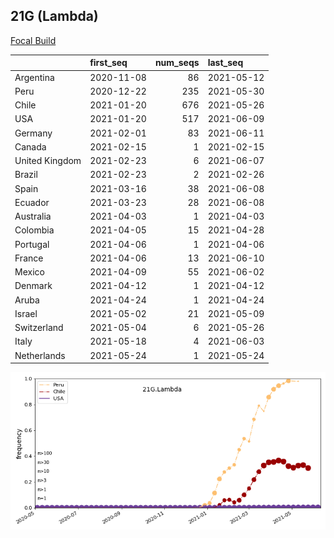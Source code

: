

## 21G (Lambda)
[Focal Build](https://nextstrain.org/groups/neherlab/ncov/21G.Lambda)

|                | first_seq   |   num_seqs | last_seq   |
|:---------------|:------------|-----------:|:-----------|
| Argentina      | 2020-11-08  |         86 | 2021-05-12 |
| Peru           | 2020-12-22  |        235 | 2021-05-30 |
| Chile          | 2021-01-20  |        676 | 2021-05-26 |
| USA            | 2021-01-20  |        517 | 2021-06-09 |
| Germany        | 2021-02-01  |         83 | 2021-06-11 |
| Canada         | 2021-02-15  |          1 | 2021-02-15 |
| United Kingdom | 2021-02-23  |          6 | 2021-06-07 |
| Brazil         | 2021-02-23  |          2 | 2021-02-26 |
| Spain          | 2021-03-16  |         38 | 2021-06-08 |
| Ecuador        | 2021-03-23  |         28 | 2021-06-08 |
| Australia      | 2021-04-03  |          1 | 2021-04-03 |
| Colombia       | 2021-04-05  |         15 | 2021-04-28 |
| Portugal       | 2021-04-06  |          1 | 2021-04-06 |
| France         | 2021-04-06  |         13 | 2021-06-10 |
| Mexico         | 2021-04-09  |         55 | 2021-06-02 |
| Denmark        | 2021-04-12  |          1 | 2021-04-12 |
| Aruba          | 2021-04-24  |          1 | 2021-04-24 |
| Israel         | 2021-05-02  |         21 | 2021-05-09 |
| Switzerland    | 2021-05-04  |          6 | 2021-05-26 |
| Italy          | 2021-05-18  |          4 | 2021-06-03 |
| Netherlands    | 2021-05-24  |          1 | 2021-05-24 |

![Overall trends 21G.Lambda](/overall_trends_figures/overall_trends_21G.Lambda.png)